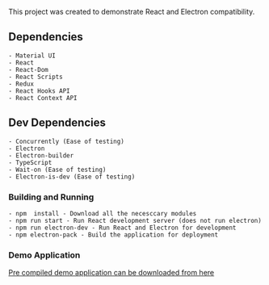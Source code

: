 This project was created to demonstrate React and Electron compatibility.

## Dependencies
    - Material UI
    - React
    - React-Dom
    - React Scripts
    - Redux
    - React Hooks API
    - React Context API

## Dev Dependencies 

    - Concurrently (Ease of testing)
    - Electron
    - Electron-builder
    - TypeScript
    - Wait-on (Ease of testing)
    - Electron-is-dev (Ease of testing)
    
### Building and Running 

    - npm  install - Download all the necesccary modules 
    - npm run start - Run React development server (does not run electron)
    - npm run electron-dev - Run React and Electron for development 
    - npm electron-pack - Build the application for deployment
    
 ### Demo Application
 
 [Pre compiled demo application can be downloaded from here](https://github.com/HzKharel/SuperheroSearchElectron/raw/master/dist/Super%20Search%20Setup%200.1.0.exe)

